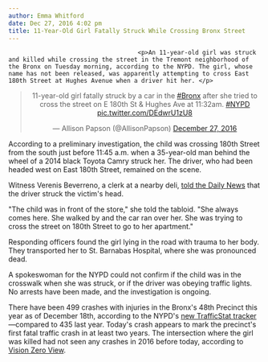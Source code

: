```yaml
---
author: Emma Whitford
date: Dec 27, 2016 4:02 pm
title: 11-Year-Old Girl Fatally Struck While Crossing Bronx Street 
---
```


	
										<p>An 11-year-old girl was struck and killed while crossing the street in the Tremont neighborhood of the Bronx on Tuesday morning, according to the NYPD. The girl, whose name has not been released, was apparently attempting to cross East 180th Street at Hughes Avenue when a driver hit her. </p>

<center><blockquote class="twitter-tweet" data-lang="en"><p lang="en" dir="ltr">11-year-old girl fatally struck by a car in the <a href="https://web.archive.org/web/20161231133858/https://twitter.com/hashtag/Bronx?src=hash">#Bronx</a> after she tried to cross the street on E 180th St &amp; Hughes Ave at 11:32am. <a href="https://web.archive.org/web/20161231133858/https://twitter.com/hashtag/NYPD?src=hash">#NYPD</a> <a href="https://web.archive.org/web/20161231133858/https://t.co/DEdwrU1zU8">pic.twitter.com/DEdwrU1zU8</a></p>&#x2014; Allison Papson (@AllisonPapson) <a href="https://web.archive.org/web/20161231133858/https://twitter.com/AllisonPapson/status/813822803447316484">December 27, 2016</a></blockquote>
<script async src="//web.archive.org/web/20161231133858js_/http://platform.twitter.com/widgets.js" charset="utf-8"></script></center>

<p>According to a preliminary investigation, the child was crossing 180th Street from the south just before 11:45 a.m. when a 35-year-old man behind the wheel of a 2014 black Toyota Camry struck her. The driver, who had been headed west on East 180th Street, remained on the scene. </p>

<p>Witness Verenis Beverreno, a clerk at a nearby deli, <a href="https://web.archive.org/web/20161231133858/http://www.nydailynews.com/new-york/bronx/girl-11-struck-killed-car-crossing-street-bronx-article-1.2925626">told the Daily News</a> that the driver struck the victim&apos;s head. </p>

<p>&quot;The child was in front of the store,&quot; she told the tabloid. &quot;She always comes here. She walked by and the car ran over her. She was trying to cross the street on 180th Street to go to her apartment.&quot;</p>

<p>Responding officers found the girl lying in the road with trauma to her body. They transported her to St. Barnabas Hospital, where she was pronounced dead. </p>

<p>A spokeswoman for the NYPD could not confirm if the child was in the crosswalk when she was struck, or if the driver was obeying traffic lights. No arrests have been made, and the investigation is ongoing. </p>

<p>There have been 499 crashes with injuries in the Bronx&apos;s 48th Precinct this year as of December 18th, according to the NYPD&apos;s <a href="https://web.archive.org/web/20161231133858/http://gothamist.com/2016/11/29/traffic_crash_map_nypd.php">new TrafficStat tracker</a>&#x2014;compared to 435 last year. Today&apos;s crash appears to mark the precinct&apos;s first fatal traffic crash in at least two years. The intersection where the girl was killed had not seen any crashes in 2016 before today, according to <a href="https://web.archive.org/web/20161231133858/http://www.visionzeroview.nyc/">Vision Zero View</a>. </p>					
										
									
				